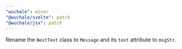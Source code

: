 ```yaml
---
"wuchale": minor
"@wuchale/svelte": patch
"@wuchale/jsx": patch
---
```


Rename the `NestText` class to `Message` and its `text` attribute to `msgStr`.
